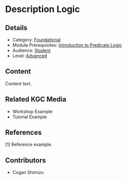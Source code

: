 # Description Logic
## Details
* Category: [Foundational](../categories/Foundational.md)
* Module Prerequisites: [Introduction to Predicate Logic](../modules/Introduction_to_Predicate_Logic.md)
* Audience: [Student](../audiences/Student.md)
* Level: [Advanced](../levels/Advanced.md)

## Content
Content text.

## Related KGC Media
* Workshop Example
* Tutorial Example

## References
[1] Reference example.

## Contributors
* Cogan Shimizu
